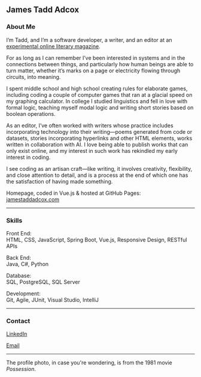 ## James Tadd Adcox

### About Me

I’m Tadd, and I’m a software developer, a writer, and an editor at an <a href="https://www.alwayscrashing.com/" target="_blank">experimental online literary magazine</a>.

For as long as I can remember I’ve been interested in systems and in the connections between things, and particularly how human beings are able to turn matter, whether it’s marks on a page or electricity flowing through circuits, into meaning. 

I spent middle school and high school creating rules for elaborate games, including coding a couple of computer games that ran at a glacial speed on my graphing calculator. In college I studied linguistics and fell in love with formal logic, teaching myself modal logic and writing short stories based on boolean operations.

As an editor, I’ve often worked with writers whose practice includes incorporating technology into their writing—poems generated from code or datasets, stories incorporating hyperlinks and other HTML elements, works written in collaboration with AI. I love being able to publish works that can only exist online, and my interest in such work has rekindled my early interest in coding.

I see coding as an artisan craft—like writing, it involves creativity, flexibility, and close attention to detail, and is a process at the end of which one has the satisfaction of having made something. 

Homepage, coded in Vue.js & hosted at GitHub Pages: <a href="https://jamestaddadcox.com/" target="_blank">jamestaddadcox.com</a>

---

### Skills

Front End: <br>
HTML, CSS, JavaScript, Spring Boot, Vue.js, Responsive Design, RESTful APIs

Back End: <br>
Java, C#, Python

Database: <br>
SQL, PostgreSQL, SQL Server

Development: <br>
Git, Agile, JUnit, Visual Studio, IntelliJ

---

### Contact

<a href="https://www.linkedin.com/in/james-tadd-adcox/" target="_blank">LinkedIn</a>

<a href = "mailto: jamestaddadcox@gmail.com">Email</a>

---

The profile photo, in case you're wondering, is from the 1981 movie *Possession*.


<!--
**jamestaddadcox/jamestaddadcox** is a ✨ _special_ ✨ repository because its `README.md` (this file) appears on your GitHub profile.

Here are some ideas to get you started:

- 🔭 I’m currently working on ...
- 🌱 I’m currently learning ...
- 👯 I’m looking to collaborate on ...
- 🤔 I’m looking for help with ...
- 💬 Ask me about ...
- 📫 How to reach me: ...
- 😄 Pronouns: ...
- ⚡ Fun fact: ...
-->
